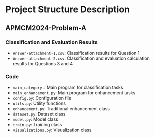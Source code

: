 # Project Structure Description

## APMCM2024-Problem-A

### Classification and Evaluation Results

- `Answer-attachment-1.csv`: Classification results for Question 1
- `Answer-attachment-2.csv`: Classification and evaluation calculation results for Questions 3 and 4

### Code

- `main_category.`: Main program for classification tasks
- `main_enhancement.py`: Main program for enhancement tasks
- `config.py`: Configuration file
- `utils.py`: Utility functions
- `enhancement.py`: Traditional enhancement class
- `dataset.py`: Dataset class
- `model.py`: Model class
- `train.py`: Training class
- `visualizations.py`: Visualization class